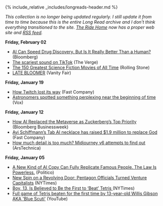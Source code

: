 {% include_relative _includes/longreads-header.md %}

_This collection is no longer being updated regularly. I still update it from time to time because this is the entire Long Read archive and I don't think everything transitioned to the site. [The Ride Home](https://www.ridehome.info/podcast/techmeme-ride-home/) now has a proper web site and [RSS feed](https://feedly.com/i/subscription/feed/https://www.ridehome.info/rss/)._



**Friday, February 02**
  * [AI Can Speed Drug Discovery. But Is It Really Better Than a Human?](https://www.bloomberg.com/news/articles/2024-01-31/ai-speeds-up-drug-development-but-effectiveness-is-untested?sref=Szq5ylDR) (Bloomberg)
  * [The scariest sound on TikTok](https://www.theverge.com/24041562/tiktok-north-sea-hoist-the-colours?utm_source=flipboard&utm_content=tech%2Fmagazine%2FTech+Longreads) (The Verge)
  * [The 150 Greatest Science Fiction Movies of All Time](https://www.rollingstone.com/tv-movies/tv-movie-lists/best-sci-fi-movies-1234893930/the-martian-2013-1234931143/) (Rolling Stone)
  * [LATE BLOOMER](https://archive.vanityfair.com/article/2024/2/1/late-bloomer) (Vanity Fair)

**Friday, January 19**
  * [How Twitch lost its way](https://www.fastcompany.com/91010966/how-twitch-lost-its-way) (Fast Company)
  * [Astronomers spotted something perplexing near the beginning of time](https://www.vox.com/science/24040534/jwst-galaxies-big-bright-mystery-black-holes-cosmology) (Vox)


**Friday, January 12**
  * [How AI Replaced the Metaverse as Zuckerberg’s Top Priority](https://www.bloomberg.com/news/features/2024-01-11/mark-zuckerberg-pivots-to-ai-from-metaverse-to-further-his-legacy?sref=Szq5ylDR) (Bloomberg Businessweek)
  * [Avi Schiffmann’s Tab AI necklace has raised $1.9 million to replace God](https://www.fastcompany.com/91007630/avi-schiffmanns-tab-ai-necklace-has-raised-1-9-million-to-replace-god#:~:text=Schiffmann%20also%20reveals%20that%20he's,and%20CEO%20of%20Perplexity%20AI) (Fast Company)
  * [How much detail is too much? Midjourney v6 attempts to find out](https://arstechnica.com/information-technology/2024/01/a-crazy-update-midjourney-v6-upgrade-heaps-on-ai-generated-detail/) (ArsTechnica)


**Friday, January 05**
  * [A New Kind of AI Copy Can Fully Replicate Famous People. The Law Is Powerless.](https://www.politico.com/news/magazine/2023/12/30/ai-psychologist-chatbot-00132682) (Politico)
  * [New Spin on a Revolving Door: Pentagon Officials Turned Venture Capitalists](https://www.nytimes.com/2023/12/30/us/politics/pentagon-venture-capitalists.html?unlocked_article_code=1.KU0.6PT5.Il4DJtF8u_gG&smid=nytcore-ios-share&referringSource=articleShare) (NYTimes)
  * [Boy, 13, Is Believed to Be the First to ‘Beat’ Tetris ](https://www.nytimes.com/2024/01/03/arts/tetris-beat-blue-scuti.html?partner=slack&smid=sl-share)(NYTimes)
  * [Full game of Tetris beaten for the first time by 13-year-old Willis Gibson AKA 'Blue Scuti'](https://www.youtube.com/watch?v=BUYt6Zp8a04) (YouTube)
